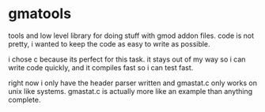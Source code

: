 # gmatools
tools and low level library for doing stuff with gmod addon files. code is not pretty, i wanted to keep the code as easy to write as possible.

i chose c because its perfect for this task. it stays out of my way so i can write code quickly, and it compiles fast so i can test fast.

right now i only have the header parser written and gmastat.c only works on unix like systems. gmastat.c is actually more like an example than anything complete.
